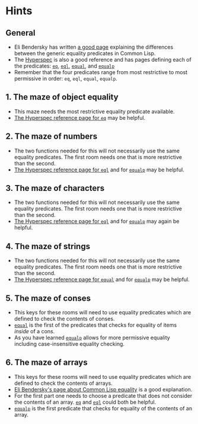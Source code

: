 # Hints

## General

- Eli Bendersky has written [a good page][eli-lisp-equality] explaining the differences between the generic equality predicates in Common Lisp.
- The [Hyperspec][hyperspec] is also a good reference and has pages defining each of the predicates: [`eq`][hyperspec-eq], [`eql`][hyperspec-eql], [`equal`][hyperspec-equal], and [`equalp`][hyperspec-equalp]
- Remember that the four predicates range from most restrictive to most permissive in order: `eq`, `eql`, `equal`, `equalp`.

## 1. The maze of object equality

- This maze needs the most restrictive equality predicate available.
- [The Hyperspec reference page for `eq`][hyperspec-eq] may be helpful.

## 2. The maze of numbers

- The two functions needed for this will not necessarily use the same equality predicates. The first room needs one that is more restrictive than the second.
- [The Hyperspec reference page for `eql`][hyperspec-eql] and for [`equalp`][hyperspec-equalp] may be helpful.

## 3. The maze of characters

- The two functions needed for this will not necessarily use the same equality predicates. The first room needs one that is more restrictive than the second.
- [The Hyperspec reference page for `eql`][hyperspec-eql] and for [`equalp`][hyperspec-equalp] may again be helpful.

## 4. The maze of strings

- The two functions needed for this will not necessarily use the same equality predicates. The first room needs one that is more restrictive than the second.
- [The Hyperspec reference page for `equal`][hyperspec-equal] and for [`equalp`][hyperspec-equalp] may be helpful.

## 5. The maze of conses

- This keys for these rooms will need to use equality predicates which are defined to check the contents of conses.
- [`equal`][hyperspec-equal] is the first of the predicates that checks for equality of items _inside_ of a cons.
- As you have learned [`equalp`][hyperspec-equalp] allows for more permissive equality including case-insensitive equality checking.

## 6. The maze of arrays

- This keys for these rooms will need to use equality predicates which are defined to check the contents of arrays.
- [Eli Bendersky's page about Common Lisp equality][eli-lisp-equality] is a good explanation.
- For the first part one needs to choose a predicate that does not consider the contents of an array. [`eq`][hyperspec-eq] and [`eql`][hyperspec-eql] could both be helpful.
- [`equalp`][hyperspec-equalp] is the first predicate that checks for equality of the contents of an array.

[eli-lisp-equality]: https://eli.thegreenplace.net/2004/08/08/equality-in-lisp
[hyperspec]: http://www.lispworks.com/documentation/HyperSpec/Front/index.htm
[hyperspec-eq]: http://www.lispworks.com/documentation/HyperSpec/Body/f_eq.htm
[hyperspec-eql]: http://www.lispworks.com/documentation/HyperSpec/Body/f_eql.htm
[hyperspec-equal]: http://www.lispworks.com/documentation/HyperSpec/Body/f_equal.htm
[hyperspec-equalp]: http://www.lispworks.com/documentation/HyperSpec/Body/f_equalp.htm

